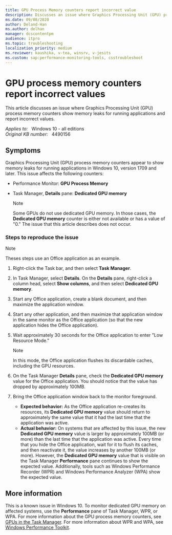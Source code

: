 ```yaml
---
title: GPU Process Memory counters report incorrect value
description: Discusses an issue where Graphics Processing Unit (GPU) process memory counters show memory leaks for running applications and report incorrect values.
ms.date: 09/08/2020
author: Deland-Han
ms.author: delhan
manager: dcscontentpm
audience: itpro
ms.topic: troubleshooting
localization_priority: medium
ms.reviewer: kaushika, v-tea, winsrv, v-jesits
ms.custom: sap:performance-monitoring-tools, csstroubleshoot
---
```

# GPU process memory counters report incorrect values

This article discusses an issue where Graphics Processing Unit (GPU) process memory counters show memory leaks for running applications and report incorrect values.

_Applies to:_ &nbsp; Windows 10 - all editions  
_Original KB number:_ &nbsp; 4490156

## Symptoms

Graphics Processing Unit (GPU) process memory counters appear to show memory leaks for running applications in Windows 10, version 1709 and later. This issue affects the following counters:

- Performance Monitor: **GPU Process Memory**  
- Task Manager, **Details** pane: **Dedicated GPU memory**  

    > [!Note]
    > Some GPUs do not use dedicated GPU memory. In those cases, the **Dedicated GPU memory** counter is either not available or has a value of "0." The issue that this article describes does not occur.

### Steps to reproduce the issue  

> [!Note]
> Theses steps use an Office application as an example.

1. Right-click the Task bar, and then select **Task Manager**.
2. In Task Manager, select **Details**. On the **Details** pane, right-click a column head, select **Show columns**, and then select **Dedicated GPU memory**.
3. Start any Office application, create a blank document, and then maximize the application window.
4. Start any other application, and then maximize that application window in the same monitor as the Office application (so that the new application hides the Office application).
5. Wait approximately 30 seconds for the Office application to enter "Low Resource Mode."
    > [!Note]
    > In this mode, the Office application flushes its discardable caches, including the GPU resources.

6. On the Task Manager **Details** pane, check the **Dedicated GPU memory** value for the Office application. You should notice that the value has dropped by approximately 100MB.
7. Bring the Office application window back to the monitor foreground.
   - **Expected behavior:** As the Office application re-creates its resources, its **Dedicated GPU memory** value should return to approximately the same value that it had the last time that the application was active.
   - **Actual behavior:** On systems that are affected by this issue, the new **Dedicated GPU memory** value is larger by approximately 100MB (or more) than the last time that the application was active. Every time that you hide the Office application, wait for it to flush its caches, and then reactivate it, the value increases by another 100MB (or more). However, the **Dedicated GPU memory** value that is visible on the Task Manager **Performance** pane continues to show the expected value. Additionally, tools such as Windows Performance Recorder (WPR) and Windows Performance Analyzer (WPA) show the expected value.

## More information

This is a known issue in Windows 10. To monitor dedicated GPU memory on affected systems, use the **Performance** pane of Task Manager, WPR, or WPA.
For more information about the GPU process memory counters, see [GPUs in the Task Manager](https://devblogs.microsoft.com/directx/gpus-in-the-task-manager/).
For more information about WPR and WPA, see [Windows Performance Toolkit](/windows-hardware/test/wpt/).
